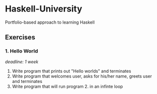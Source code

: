 # Haskell-University
Portfolio-based approach to learning Haskell

## Exercises 

### 1. Hello World 

*deadline: 1 week*

1. Write program that prints out "Hello worlds" and terminates
2. Write program that welcomes user, asks for his/her name, greets user and terminates
3. Write program that will run program 2. in an infinte loop
